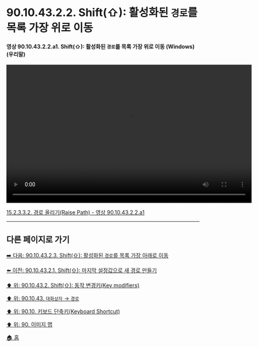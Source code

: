 # 90.10.43.2.2. Shift(⇧): 활성화된 `경로`를 목록 가장 위로 이동

<a id="90-10-43-02-02-a1"></a>

#### 영상 90.10.43.2.2.a1. Shift(⇧): 활성화된 `경로`를 목록 가장 위로 이동 (Windows) (우리말)
<video controls="controls" width="640" height="360" src="https://github.com/wonder13662/gimp/assets/15767104/d3b3cc35-d0b6-4ac7-a5f0-fdfd452c579b"></video>

[15.2.3.3.2. 경로 올리기(Raise Path) - 영상 90.10.43.2.2.a1](./15-02-03-03-02-raise_path.md#90-10-43-02-02-a1)

***

## 다른 페이지로 가기

[➡️ 다음: 90.10.43.2.3. Shift(⇧): 활성화된 `경로`를 목록 가장 아래로 이동](./90-10-43-02-03-lower_path_to_the_top.md)

[⬅️ 이전: 90.10.43.2.1. Shift(⇧): 마지막 설정값으로 새 경로 만들기](./90-10-43-02-01-new_path_with_last_used_values.md)

[⬆️ 위: 90.10.43.2. Shift(⇧): 동작 변경키(Key modifiers)](./90-10-43-02-00-key_modifier-shift.md)

[⬆️ 위: 90.10.43. `대화상자` → `경로`](./90-10-43-00-dialog-path.md)

[⬆️ 위: 90.10. 키보드 단축키(Keyboard Shortcut)](./90-10-00-keyboard_shortcut.md)

[⬆️ 위: 90. 이미지 맵](./90-00-image-map.md)

[🏠 홈](./00-home.md)